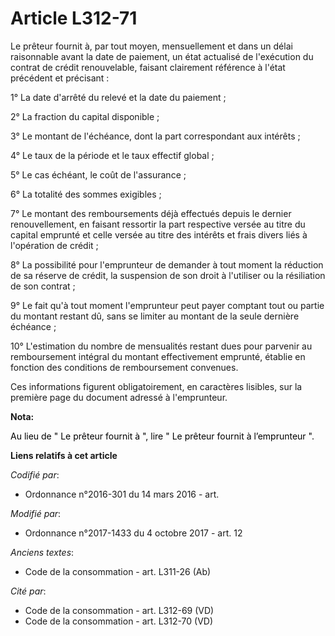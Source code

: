 # Article L312-71

Le prêteur fournit à, par tout moyen, mensuellement et dans un délai raisonnable avant la date de paiement, un état actualisé
de l'exécution du contrat de crédit renouvelable, faisant clairement référence à l'état précédent et précisant :

1° La date d'arrêté du relevé et la date du paiement ;

2° La fraction du capital disponible ;

3° Le montant de l'échéance, dont la part correspondant aux intérêts ;

4° Le taux de la période et le taux effectif global ;

5° Le cas échéant, le coût de l'assurance ;

6° La totalité des sommes exigibles ;

7° Le montant des remboursements déjà effectués depuis le dernier renouvellement, en faisant ressortir la part respective
versée au titre du capital emprunté et celle versée au titre des intérêts et frais divers liés à l'opération de crédit ;

8° La possibilité pour l'emprunteur de demander à tout moment la réduction de sa réserve de crédit, la suspension de son
droit à l'utiliser ou la résiliation de son contrat ;

9° Le fait qu'à tout moment l'emprunteur peut payer comptant tout ou partie du montant restant dû, sans se limiter au montant
de la seule dernière échéance ;

10° L'estimation du nombre de mensualités restant dues pour parvenir au remboursement intégral du montant effectivement
emprunté, établie en fonction des conditions de remboursement convenues.

Ces informations figurent obligatoirement, en caractères lisibles, sur la première page du document adressé à l'emprunteur.

**Nota:**

<font color="#000000">Au lieu de " Le prêteur fournit à ", lire " Le prêteur fournit à l’emprunteur ".</font>

**Liens relatifs à cet article**

_Codifié par_:

  - Ordonnance n°2016-301 du 14 mars 2016 - art.

_Modifié par_:

  - Ordonnance n°2017-1433 du 4 octobre 2017 - art. 12

_Anciens textes_:

  - Code de la consommation - art. L311-26 (Ab)

_Cité par_:

  - Code de la consommation - art. L312-69 (VD)
  - Code de la consommation - art. L312-70 (VD)
